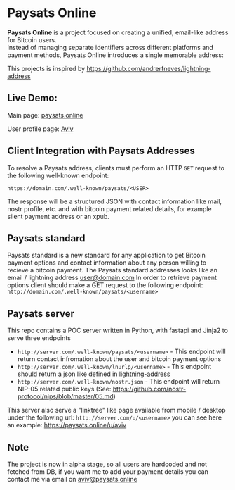 # Paysats Online

**Paysats Online** is a project focused on creating a unified, email-like address for Bitcoin users.  
Instead of managing separate identifiers across different platforms and payment methods, Paysats Online introduces a single memorable address:

This projects is inspired by https://github.com/andrerfneves/lightning-address

## Live Demo:
Main page: [paysats.online](https://paysats.online)

User profile page: [Aviv](https://paysats.online/u/aviv)

## Client Integration with Paysats Addresses
To resolve a Paysats address, clients must perform an HTTP `GET` request to the following well-known endpoint:

`https://domain.com/.well-known/paysats/<USER>`

The response will be a structured JSON with contact information like mail, nostr profile, etc.
and with bitcoin payment related details, for example silent payment address or an xpub.


## Paysats standard
Paysats standard is a new standard for any application to get Bitcoin payment options and contact information about
any person willing to recieve a bitcoin payment.
The Paysats standard addresses looks like an email / lightning address user@domain.com
In order to retrieve payment options client should make a GET request to the following endpoint: `http://domain.com/.well-known/paysats/<username>`


## Paysats server
This repo contains a POC server written in Python, with fastapi and Jinja2 to serve three endpoints
- `http://server.com/.well-known/paysats/<username>` - This endpoint will return contact infromation about the user and bitcoin payment options
- `http://server.com/.well-known/lnurlp/<username>` - This endpoint should return a json like defined in [lightning-address](https://github.com/andrerfneves/lightning-address)
- `http://server.com/.well-known/nostr.json` - This endpoint will return NIP-05 related public keys (See: https://github.com/nostr-protocol/nips/blob/master/05.md)

This server also serve a "linktree" like page available from mobile / desktop under the following url:
`http://server.com/u/<username>` you can see here an example: https://paysats.online/u/aviv


## Note
The project is now in alpha stage, so all users are hardcoded and not fetched from DB,
if you want me to add your payment details you can contact me via email on aviv@paysats.online
